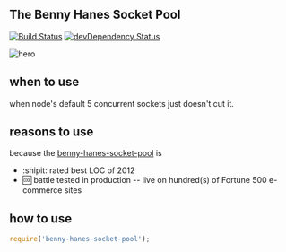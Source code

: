The Benny Hanes Socket Pool
---------------------------

[![Build Status](https://travis-ci.org/jmonster/benny-hanes-socket-pool.svg)](https://travis-ci.org/jmonster/benny-hanes-socket-pool)
[![devDependency Status](https://david-dm.org/jmonster/benny-hanes-socket-pool/dev-status.svg?theme=shields.io)](https://david-dm.org/jmonster/benny-hanes-socket-pool#info=devDependencies)


![hero](https://raw.githubusercontent.com/jmonster/benny-hanes-socket-pool/master/hero.png)

## when to use
when node's default 5 concurrent sockets just doesn't cut it.


## reasons to use
because the [benny-hanes-socket-pool](https://github.com/jmonster/benny-hanes-socket-pool) is
+ :shipit: rated best LOC of 2012
+ :cool: battle tested in production -- live on hundred(s) of Fortune 500 e-commerce sites


## how to use
```javascript
require('benny-hanes-socket-pool');
```

